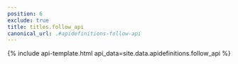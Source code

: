 ```yaml
---
position: 6
exclude: true
title: titles.follow_api
canonical_url: .#apidefinitions-follow-api
---
```

{% include api-template.html api_data=site.data.apidefinitions.follow_api %}
